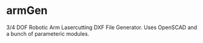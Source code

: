 armGen
======

3/4 DOF Robotic Arm Lasercutting DXF File Generator.  Uses OpenSCAD and a bunch of parameteric modules.
